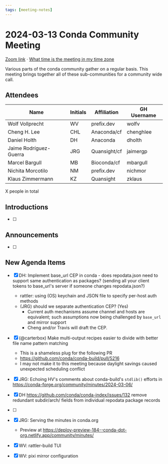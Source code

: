 ```yaml
---
tags: [meeting-notes]
---
```

# 2024-03-13 Conda Community Meeting 

[Zoom link](https://zoom.us/j/9138593505) · [What time is the meeting in my time zone](https://dateful.com/convert/utc?t=5pm)

Various parts of the conda community gather on a regular basis. This meeting brings together all of these sub-communities for a community wide call.

## Attendees

| Name                   | Initials | Affiliation  | GH Username      |
| ---------------------- | -------- | ------------ | ---------------- |
| Wolf Vollprecht        | WV       | prefix.dev   | wolfv            |
| Cheng H. Lee           | CHL      | Anaconda/cf  | chenghlee        |
| Daniel Holth | DH | Anaconda | dholth |
| Jaime Rodríguez-Guerra | JRG      | Quansight/cf | jaimergp         |
| Marcel Bargull         | MB       | Bioconda/cf  | mbargull         |
| Nichita Morcotilo      | NM       | prefix.dev   | nichmor          |
| Klaus Zimmermann       | KZ       | Quansight    | zklaus           | 

X people in total

## Introductions

- [ ]

## Announcements

- [ ]

## New Agenda Items

- [x] DH: Implement base_url CEP in conda - does repodata.json need to support same authentication as packages? (sending all your client tokens to base_url's server if someone changes repodata.json?)
    - rattler: using (OS) keychain and JSON file to specify per-host auth methods
    - (JRG) should we separate authentication CEP? (Yes)
        - Current auth mechanisms assume channel and hosts are equivalent; such assumptions now being challenged by `base_url` and mirror support
        - Cheng and/or Travis will draft the CEP.

- [x] (@carterbox) Make multi-output recipes easier to divide with better file name pattern matching
    - This is a shameless plug for the following PR
    - https://github.com/conda/conda-build/pull/5216
    - I may not make it to this meeting because daylight savings caused unexpected scheduling conflict

- [x] JRG: Echoing HV's comments about conda-build's `stdlib()` efforts in https://conda-forge.org/community/minutes/2024-03-06/

- [x] DH https://github.com/conda/conda-index/issues/132 remove redundant subdir/arch/ fields from individual repodata package records
- [ ]  
- [X] JRG: Serving the minutes in conda.org
  - Preview at https://deploy-preview-184--conda-dot-org.netlify.app/community/minutes/

- [x] WV: rattler-build TUI
- [x] WV: pixi mirror configuration

